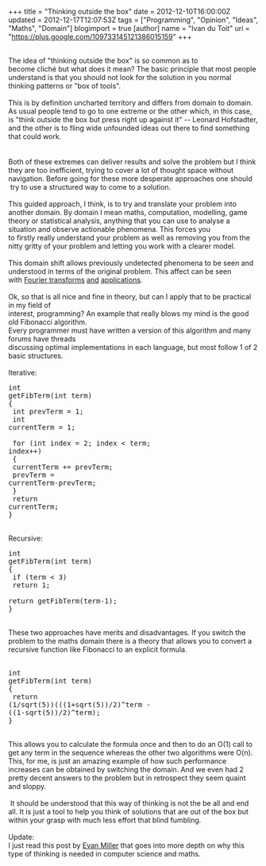 +++
title = "Thinking outside the box"
date = 2012-12-10T16:00:00Z
updated = 2012-12-17T12:07:53Z
tags = ["Programming", "Opinion", "Ideas", "Maths", "Domain"]
blogimport = true 
[author]
	name = "Ivan du Toit"
	uri = "https://plus.google.com/109733145121386015159"
+++

<br />The idea of "thinking outside the box" is so common as to become&nbsp;cliché&nbsp;but what does it mean?&nbsp;The basic principle that most people understand is that you should not look for the solution&nbsp;in you normal thinking patterns or "box of tools".<br /><br />This is by definition&nbsp;uncharted&nbsp;territory&nbsp;and differs from domain to domain. As&nbsp;usual&nbsp;people&nbsp;tend to go to one extreme or the other which, in this case, is "think outside the box but&nbsp;press right up against it" -- Leonard Hofstadter, and the other is to fling wide unfounded ideas&nbsp;out there to find something that could work.<br /><br /><a name='more'></a><br />Both of these extremes can deliver results and solve the problem but I think they are too&nbsp;inefficient, trying to cover a lot of thought space without navigation. Before going for these more desperate&nbsp;approaches one should &nbsp;try to use a structured way to come to a solution.<br /><br />This guided approach, I think, is to try and translate your problem into another domain.&nbsp;By domain I mean maths, computation,&nbsp;modelling, game theory or statistical&nbsp;analysis,&nbsp;anything that you&nbsp;can use to&nbsp;analyse&nbsp;a situation and observe actionable phenomena. This forces you to&nbsp;firstly&nbsp;really&nbsp;understand your problem as well as removing you from&nbsp;the nitty gritty of your problem and letting you work with a clearer model.<br /><br />This domain shift allows previously undetected phenomena to be seen&nbsp;and understood in terms of the&nbsp;original&nbsp;problem. This affect can be seen with&nbsp;<a href="http://en.wikipedia.org/wiki/Fourier_transform">Fourier transforms</a>&nbsp;<a href="http://en.wikipedia.org/wiki/Fourier_Analysis">and</a>&nbsp;<a href="http://datagenetics.com/blog/november32012/index.html">applications</a>.<br /><br />Ok, so that is all nice and fine in theory, but can I apply that to be practical in my field of<br />interest, programming? An example that really blows my mind is the good old&nbsp;Fibonacci&nbsp;algorithm.<br />Every programmer must have written a version of this algorithm and many forums have threads<br />discussing optimal implementations in each&nbsp;language, but most follow 1 of 2 basic structures.<br /><br />Iterative:<br /><pre class="brush: js">int getFibTerm(int term)<br />{<br />    int prevTerm = 1;<br />    int currentTerm = 1;<br /><br />    for (int index = 2; index &lt; term; index++) <br />    {<br />        currentTerm += prevTerm;<br />        prevTerm = currentTerm-prevTerm;<br />    }<br />    return currentTerm;<br />}<br /></pre><br />Recursive: <br /><pre>int getFibTerm(int term)<br />{<br />    if (term &lt; 3)<br />        return 1;<br />    return getFibTerm(term-1);<br />}<br /></pre><br />These two approaches have merits and disadvantages. If you switch the problem to the maths domain there is a theory that allows you to convert a recursive function like Fibonacci to an explicit formula.   <br /><br /><pre>int getFibTerm(int term)<br />{<br />    return (1/sqrt(5))(((1+sqrt(5))/2)^term - ((1-sqrt(5))/2)^term);<br />}<br /></pre><br />This allows you to calculate the formula once and then to do an O(1) call to get any term in the sequence whereas the other two algorithms were O(n).  This, for me, is just an amazing example of how such performance increases can be obtained by switching the domain. And we even had 2 pretty decent answers to the problem but in retrospect they seem quaint and sloppy.<br /><br />&nbsp;It should be understood that this way of thinking is not the be all and end all. It is just a tool to help you think of solutions that are out of the box but within your grasp with much less effort that blind fumbling. <br /><br />Update:<br />I just read this post by <a href="http://www.evanmiller.org/mathematical-hacker.html">Evan Miller</a>&nbsp;that goes into more depth on why this type of thinking is needed in computer science and maths.
